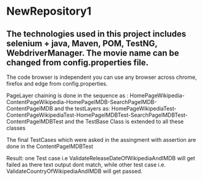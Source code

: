 # NewRepository1
## The technologies used in this project includes selenium + java, Maven, POM, TestNG, WebdriverManager. The movie name can be changed from config.properties file.
The code browser is independent you can use any browser across chrome, firefox and edge from config.properties. 

PageLayer chaining is done in the sequence as : HomePageWikipedia-ContentPageWikipedia-HomePageIMDB-SearchPageIMDB-ContentPageIMDB
and the testLayers as: HomePageWikipediaTest-ContentPageWikipediaTest-HomePageIMDBTest-SearchPageIMDBTest-ContentPageIMDBTest
and the TestBase Class is extended to all these classes

The final TestCases which were asked in the assingment with assertion are done in the ContentPageIMDBTest

Result: one Test case i.e ValidateReleaseDateOfWikipediaAndIMDB will get failed as there text output dont match,
while other test case i.e. ValidateCountryOfWikipediaAndIMDB will get passed.
